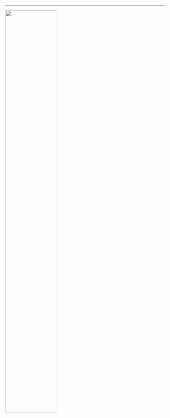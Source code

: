 <hr>

<img align="left" width="57%" src="https://github-readme-stats.vercel.app/api?username=joshniemela&disable_animations=true&count_private=true&show_icons=true&include_all_commits=true&&hide_border=true&hide_title=true&icon_color=402f65&title_color=402f65&bg_color=00000000&cache_seconds=20"> 
